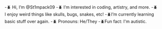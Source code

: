 -🪲 Hi, I’m @St1mpack09
-🪲 I’m interested in coding, artistry, and more.
-🪲 I enjoy weird things like skulls, bugs, snakes, etc!
-🪲I’m currently learning basic stuff over again.
-🪲 Pronouns: He/They
-🪲Fun fact: I'm autistic.

